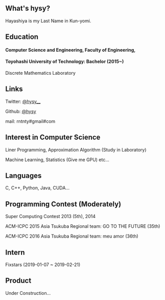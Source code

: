## What's hysy?
Hayashiya is my Last Name in Kun-yomi.

## Education
#### Computer Science and Engineering, Faculty of Engineering,
#### Toyohashi University of Technology: Bachelor (2015~)
Discrete Mathematics Laboratory

## Links
Twitter: [@hysy__](https://mobile.twitter.com/hysy__)

Github: [@hysy](https://github.com/hysy)

mail: rntnty#gmail#com

## Interest in Computer Science
Liner Programming, Approximation Algorithm (Study in Laboratory)

Machine Learning, Statistics (Give me GPU) etc...

## Languages
C, C++, Python, Java, CUDA...

## Programming Contest (Moderately)
Super Computing Contest 2013 (5th), 2014

ACM-ICPC 2015 Asia Tsukuba Regional team: GO TO THE FUTURE (35th)

ACM-ICPC 2016 Asia Tsukuba Regional team: meu amor (36th)

## Intern
Fixstars (2019-01-07 ~ 2019-02-21)

## Product
Under Construction...

